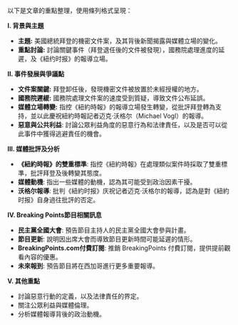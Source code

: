 以下是文章的重點整理，使用條列格式呈現：

**I. 背景與主題**

*   **主題:** 美國總統拜登的機密文件案，及其背後新聞揭露與媒體立場的變化。
*   **重點討論:** 討論關鍵事件（拜登退任後的文件被發現），國務院處理進度的延遲，及《紐约时报》的報導立場。

**II. 事件發展與爭議點**

*   **文件案關鍵:** 拜登卸任後，發現機密文件被放置於未經授權的地方。
*   **國務院遲緩:** 國務院處理文件案的速度受到質疑，導致文件公布延誤。
*   **媒體立場轉變:** 指控《紐約時報》的報導立場發生轉變，從批評拜登轉為支持，並以此慶祝紐約時報記者迈克·沃格尔（Michael Vogl）的報導。
*   **惡意與公共利益**: 討論公眾利益角度的惡意行為和法律責任，以及是否可以從此事件中獲得逃避責任的機會。

**III. 媒體批評及分析**

*   **《紐約時報》的雙重標準**: 指控《紐約時報》在處理類似案件時採取了雙重標準，批評拜登及後轉變其態度。
*   **媒體動機**: 指出一些媒體的動機，認為其可能受到政治因素干擾。
*   **沃格尔報導**: 批判《紐約时报》庆祝记者迈克·沃格尔的報導，認為是對《紐約时报》自身過往批評的否定。

**IV. Breaking Points節目相關訊息**

*   **民主黨全國大會**: 預告節目主持人的民主黨全國大會參與計畫。
*   **節目更新**: 說明因出席大會而導致節目更新時間可能延遲的情形。
*   **BreakingPoints.com付費訂閱**: 推銷 BreakingPoints 付費訂閱，提供提前觀看內容的優惠。
*   **未來報到**: 預告節目將在西加哥進行更多重要報導。

**V. 其他重點**

*   討論惡意行動的定義，以及法律責任的界定。
*   關注公眾利益與媒體倫理。
*   分析媒體報導背後的政治動機。